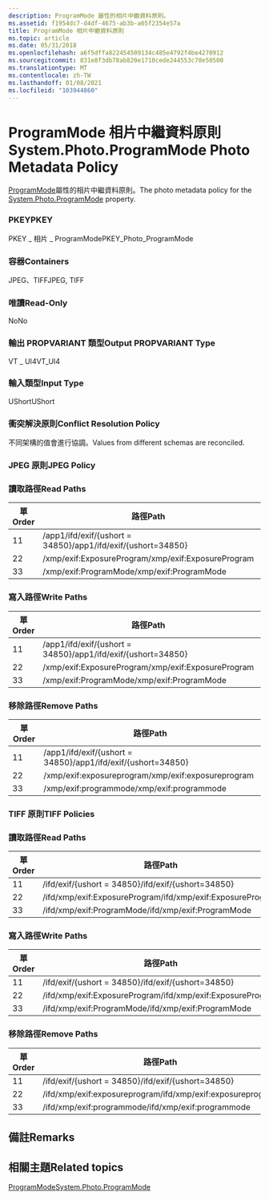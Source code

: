 ```yaml
---
description: ProgramMode 屬性的相片中繼資料原則。
ms.assetid: f1954dc7-d4df-4675-ab3b-a65f2354e57a
title: ProgramMode 相片中繼資料原則
ms.topic: article
ms.date: 05/31/2018
ms.openlocfilehash: a6f5dffa822454509134c485e4792f4be4270912
ms.sourcegitcommit: 831e8f3db78ab820e1710cede244553c70e50500
ms.translationtype: MT
ms.contentlocale: zh-TW
ms.lasthandoff: 01/08/2021
ms.locfileid: "103944860"
---
```

# <a name="systemphotoprogrammode-photo-metadata-policy"></a><span data-ttu-id="8a297-103">ProgramMode 相片中繼資料原則</span><span class="sxs-lookup"><span data-stu-id="8a297-103">System.Photo.ProgramMode Photo Metadata Policy</span></span>

<span data-ttu-id="8a297-104">[ProgramMode](../properties/props-system-photo-programmode.md)屬性的相片中繼資料原則。</span><span class="sxs-lookup"><span data-stu-id="8a297-104">The photo metadata policy for the [System.Photo.ProgramMode](../properties/props-system-photo-programmode.md) property.</span></span>

### <a name="pkey"></a><span data-ttu-id="8a297-105">PKEY</span><span class="sxs-lookup"><span data-stu-id="8a297-105">PKEY</span></span>

<span data-ttu-id="8a297-106">PKEY \_ 相片 \_ ProgramMode</span><span class="sxs-lookup"><span data-stu-id="8a297-106">PKEY\_Photo\_ProgramMode</span></span>

### <a name="containers"></a><span data-ttu-id="8a297-107">容器</span><span class="sxs-lookup"><span data-stu-id="8a297-107">Containers</span></span>

<span data-ttu-id="8a297-108">JPEG、TIFF</span><span class="sxs-lookup"><span data-stu-id="8a297-108">JPEG, TIFF</span></span>

### <a name="read-only"></a><span data-ttu-id="8a297-109">唯讀</span><span class="sxs-lookup"><span data-stu-id="8a297-109">Read-Only</span></span>

<span data-ttu-id="8a297-110">No</span><span class="sxs-lookup"><span data-stu-id="8a297-110">No</span></span>

### <a name="output-propvariant-type"></a><span data-ttu-id="8a297-111">輸出 PROPVARIANT 類型</span><span class="sxs-lookup"><span data-stu-id="8a297-111">Output PROPVARIANT Type</span></span>

<span data-ttu-id="8a297-112">VT \_ UI4</span><span class="sxs-lookup"><span data-stu-id="8a297-112">VT\_UI4</span></span>

### <a name="input-type"></a><span data-ttu-id="8a297-113">輸入類型</span><span class="sxs-lookup"><span data-stu-id="8a297-113">Input Type</span></span>

<span data-ttu-id="8a297-114">UShort</span><span class="sxs-lookup"><span data-stu-id="8a297-114">UShort</span></span>

### <a name="conflict-resolution-policy"></a><span data-ttu-id="8a297-115">衝突解決原則</span><span class="sxs-lookup"><span data-stu-id="8a297-115">Conflict Resolution Policy</span></span>

<span data-ttu-id="8a297-116">不同架構的值會進行協調。</span><span class="sxs-lookup"><span data-stu-id="8a297-116">Values from different schemas are reconciled.</span></span>

### <a name="jpeg-policy"></a><span data-ttu-id="8a297-117">JPEG 原則</span><span class="sxs-lookup"><span data-stu-id="8a297-117">JPEG Policy</span></span>

### <a name="read-paths"></a><span data-ttu-id="8a297-118">讀取路徑</span><span class="sxs-lookup"><span data-stu-id="8a297-118">Read Paths</span></span>



| <span data-ttu-id="8a297-119">單</span><span class="sxs-lookup"><span data-stu-id="8a297-119">Order</span></span> | <span data-ttu-id="8a297-120">路徑</span><span class="sxs-lookup"><span data-stu-id="8a297-120">Path</span></span>                          | <span data-ttu-id="8a297-121">磁片格式</span><span class="sxs-lookup"><span data-stu-id="8a297-121">Disk Format</span></span> |
|-------|-------------------------------|-------------|
| <span data-ttu-id="8a297-122">1</span><span class="sxs-lookup"><span data-stu-id="8a297-122">1</span></span>     | <span data-ttu-id="8a297-123">/app1/ifd/exif/{ushort = 34850}</span><span class="sxs-lookup"><span data-stu-id="8a297-123">/app1/ifd/exif/{ushort=34850}</span></span> | <span data-ttu-id="8a297-124">ushort</span><span class="sxs-lookup"><span data-stu-id="8a297-124">ushort</span></span>      |
| <span data-ttu-id="8a297-125">2</span><span class="sxs-lookup"><span data-stu-id="8a297-125">2</span></span>     | <span data-ttu-id="8a297-126">/xmp/exif:ExposureProgram</span><span class="sxs-lookup"><span data-stu-id="8a297-126">/xmp/exif:ExposureProgram</span></span>     | <span data-ttu-id="8a297-127">Unicode</span><span class="sxs-lookup"><span data-stu-id="8a297-127">unicode</span></span>     |
| <span data-ttu-id="8a297-128">3</span><span class="sxs-lookup"><span data-stu-id="8a297-128">3</span></span>     | <span data-ttu-id="8a297-129">/xmp/exif:ProgramMode</span><span class="sxs-lookup"><span data-stu-id="8a297-129">/xmp/exif:ProgramMode</span></span>         | <span data-ttu-id="8a297-130">Unicode</span><span class="sxs-lookup"><span data-stu-id="8a297-130">unicode</span></span>     |



 

### <a name="write-paths"></a><span data-ttu-id="8a297-131">寫入路徑</span><span class="sxs-lookup"><span data-stu-id="8a297-131">Write Paths</span></span>



| <span data-ttu-id="8a297-132">單</span><span class="sxs-lookup"><span data-stu-id="8a297-132">Order</span></span> | <span data-ttu-id="8a297-133">路徑</span><span class="sxs-lookup"><span data-stu-id="8a297-133">Path</span></span>                          | <span data-ttu-id="8a297-134">磁片格式</span><span class="sxs-lookup"><span data-stu-id="8a297-134">Disk Format</span></span> |
|-------|-------------------------------|-------------|
| <span data-ttu-id="8a297-135">1</span><span class="sxs-lookup"><span data-stu-id="8a297-135">1</span></span>     | <span data-ttu-id="8a297-136">/app1/ifd/exif/{ushort = 34850}</span><span class="sxs-lookup"><span data-stu-id="8a297-136">/app1/ifd/exif/{ushort=34850}</span></span> | <span data-ttu-id="8a297-137">ushort</span><span class="sxs-lookup"><span data-stu-id="8a297-137">ushort</span></span>      |
| <span data-ttu-id="8a297-138">2</span><span class="sxs-lookup"><span data-stu-id="8a297-138">2</span></span>     | <span data-ttu-id="8a297-139">/xmp/exif:ExposureProgram</span><span class="sxs-lookup"><span data-stu-id="8a297-139">/xmp/exif:ExposureProgram</span></span>     | <span data-ttu-id="8a297-140">Unicode</span><span class="sxs-lookup"><span data-stu-id="8a297-140">unicode</span></span>     |
| <span data-ttu-id="8a297-141">3</span><span class="sxs-lookup"><span data-stu-id="8a297-141">3</span></span>     | <span data-ttu-id="8a297-142">/xmp/exif:ProgramMode</span><span class="sxs-lookup"><span data-stu-id="8a297-142">/xmp/exif:ProgramMode</span></span>         | <span data-ttu-id="8a297-143">Unicode</span><span class="sxs-lookup"><span data-stu-id="8a297-143">unicode</span></span>     |



 

### <a name="remove-paths"></a><span data-ttu-id="8a297-144">移除路徑</span><span class="sxs-lookup"><span data-stu-id="8a297-144">Remove Paths</span></span>



| <span data-ttu-id="8a297-145">單</span><span class="sxs-lookup"><span data-stu-id="8a297-145">Order</span></span> | <span data-ttu-id="8a297-146">路徑</span><span class="sxs-lookup"><span data-stu-id="8a297-146">Path</span></span>                          |
|-------|-------------------------------|
| <span data-ttu-id="8a297-147">1</span><span class="sxs-lookup"><span data-stu-id="8a297-147">1</span></span>     | <span data-ttu-id="8a297-148">/app1/ifd/exif/{ushort = 34850}</span><span class="sxs-lookup"><span data-stu-id="8a297-148">/app1/ifd/exif/{ushort=34850}</span></span> |
| <span data-ttu-id="8a297-149">2</span><span class="sxs-lookup"><span data-stu-id="8a297-149">2</span></span>     | <span data-ttu-id="8a297-150">/xmp/exif:exposureprogram</span><span class="sxs-lookup"><span data-stu-id="8a297-150">/xmp/exif:exposureprogram</span></span>     |
| <span data-ttu-id="8a297-151">3</span><span class="sxs-lookup"><span data-stu-id="8a297-151">3</span></span>     | <span data-ttu-id="8a297-152">/xmp/exif:programmode</span><span class="sxs-lookup"><span data-stu-id="8a297-152">/xmp/exif:programmode</span></span>         |



 

### <a name="tiff-policies"></a><span data-ttu-id="8a297-153">TIFF 原則</span><span class="sxs-lookup"><span data-stu-id="8a297-153">TIFF Policies</span></span>

### <a name="read-paths"></a><span data-ttu-id="8a297-154">讀取路徑</span><span class="sxs-lookup"><span data-stu-id="8a297-154">Read Paths</span></span>



| <span data-ttu-id="8a297-155">單</span><span class="sxs-lookup"><span data-stu-id="8a297-155">Order</span></span> | <span data-ttu-id="8a297-156">路徑</span><span class="sxs-lookup"><span data-stu-id="8a297-156">Path</span></span>                          | <span data-ttu-id="8a297-157">磁片格式</span><span class="sxs-lookup"><span data-stu-id="8a297-157">Disk Format</span></span> |
|-------|-------------------------------|-------------|
| <span data-ttu-id="8a297-158">1</span><span class="sxs-lookup"><span data-stu-id="8a297-158">1</span></span>     | <span data-ttu-id="8a297-159">/ifd/exif/{ushort = 34850}</span><span class="sxs-lookup"><span data-stu-id="8a297-159">/ifd/exif/{ushort=34850}</span></span>      | <span data-ttu-id="8a297-160">ushort</span><span class="sxs-lookup"><span data-stu-id="8a297-160">ushort</span></span>      |
| <span data-ttu-id="8a297-161">2</span><span class="sxs-lookup"><span data-stu-id="8a297-161">2</span></span>     | <span data-ttu-id="8a297-162">/ifd/xmp/exif:ExposureProgram</span><span class="sxs-lookup"><span data-stu-id="8a297-162">/ifd/xmp/exif:ExposureProgram</span></span> | <span data-ttu-id="8a297-163">Unicode</span><span class="sxs-lookup"><span data-stu-id="8a297-163">unicode</span></span>     |
| <span data-ttu-id="8a297-164">3</span><span class="sxs-lookup"><span data-stu-id="8a297-164">3</span></span>     | <span data-ttu-id="8a297-165">/ifd/xmp/exif:ProgramMode</span><span class="sxs-lookup"><span data-stu-id="8a297-165">/ifd/xmp/exif:ProgramMode</span></span>     | <span data-ttu-id="8a297-166">Unicode</span><span class="sxs-lookup"><span data-stu-id="8a297-166">unicode</span></span>     |



 

### <a name="write-paths"></a><span data-ttu-id="8a297-167">寫入路徑</span><span class="sxs-lookup"><span data-stu-id="8a297-167">Write Paths</span></span>



| <span data-ttu-id="8a297-168">單</span><span class="sxs-lookup"><span data-stu-id="8a297-168">Order</span></span> | <span data-ttu-id="8a297-169">路徑</span><span class="sxs-lookup"><span data-stu-id="8a297-169">Path</span></span>                          | <span data-ttu-id="8a297-170">磁片格式</span><span class="sxs-lookup"><span data-stu-id="8a297-170">Disk Format</span></span> |
|-------|-------------------------------|-------------|
| <span data-ttu-id="8a297-171">1</span><span class="sxs-lookup"><span data-stu-id="8a297-171">1</span></span>     | <span data-ttu-id="8a297-172">/ifd/exif/{ushort = 34850}</span><span class="sxs-lookup"><span data-stu-id="8a297-172">/ifd/exif/{ushort=34850}</span></span>      | <span data-ttu-id="8a297-173">ushort</span><span class="sxs-lookup"><span data-stu-id="8a297-173">ushort</span></span>      |
| <span data-ttu-id="8a297-174">2</span><span class="sxs-lookup"><span data-stu-id="8a297-174">2</span></span>     | <span data-ttu-id="8a297-175">/ifd/xmp/exif:ExposureProgram</span><span class="sxs-lookup"><span data-stu-id="8a297-175">/ifd/xmp/exif:ExposureProgram</span></span> | <span data-ttu-id="8a297-176">Unicode</span><span class="sxs-lookup"><span data-stu-id="8a297-176">unicode</span></span>     |
| <span data-ttu-id="8a297-177">3</span><span class="sxs-lookup"><span data-stu-id="8a297-177">3</span></span>     | <span data-ttu-id="8a297-178">/ifd/xmp/exif:ProgramMode</span><span class="sxs-lookup"><span data-stu-id="8a297-178">/ifd/xmp/exif:ProgramMode</span></span>     | <span data-ttu-id="8a297-179">Unicode</span><span class="sxs-lookup"><span data-stu-id="8a297-179">unicode</span></span>     |



 

### <a name="remove-paths"></a><span data-ttu-id="8a297-180">移除路徑</span><span class="sxs-lookup"><span data-stu-id="8a297-180">Remove Paths</span></span>



| <span data-ttu-id="8a297-181">單</span><span class="sxs-lookup"><span data-stu-id="8a297-181">Order</span></span> | <span data-ttu-id="8a297-182">路徑</span><span class="sxs-lookup"><span data-stu-id="8a297-182">Path</span></span>                          |
|-------|-------------------------------|
| <span data-ttu-id="8a297-183">1</span><span class="sxs-lookup"><span data-stu-id="8a297-183">1</span></span>     | <span data-ttu-id="8a297-184">/ifd/exif/{ushort = 34850}</span><span class="sxs-lookup"><span data-stu-id="8a297-184">/ifd/exif/{ushort=34850}</span></span>      |
| <span data-ttu-id="8a297-185">2</span><span class="sxs-lookup"><span data-stu-id="8a297-185">2</span></span>     | <span data-ttu-id="8a297-186">/ifd/xmp/exif:exposureprogram</span><span class="sxs-lookup"><span data-stu-id="8a297-186">/ifd/xmp/exif:exposureprogram</span></span> |
| <span data-ttu-id="8a297-187">3</span><span class="sxs-lookup"><span data-stu-id="8a297-187">3</span></span>     | <span data-ttu-id="8a297-188">/ifd/xmp/exif:programmode</span><span class="sxs-lookup"><span data-stu-id="8a297-188">/ifd/xmp/exif:programmode</span></span>     |



 

## <a name="remarks"></a><span data-ttu-id="8a297-189">備註</span><span class="sxs-lookup"><span data-stu-id="8a297-189">Remarks</span></span>

## <a name="related-topics"></a><span data-ttu-id="8a297-190">相關主題</span><span class="sxs-lookup"><span data-stu-id="8a297-190">Related topics</span></span>

<dl> <dt>

[<span data-ttu-id="8a297-191">ProgramMode</span><span class="sxs-lookup"><span data-stu-id="8a297-191">System.Photo.ProgramMode</span></span>](../properties/props-system-photo-programmode.md)
</dt> </dl>

 

 
